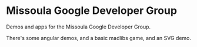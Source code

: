 Missoula Google Developer Group
====

Demos and apps for the Missoula Google Developer Group. 

There's some angular demos, and a basic madlibs game, and an SVG demo.
